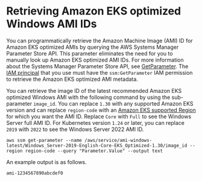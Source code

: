 # Retrieving Amazon EKS optimized Windows AMI IDs<a name="retrieve-windows-ami-id"></a>

You can programmatically retrieve the Amazon Machine Image \(AMI\) ID for Amazon EKS optimized AMIs by querying the AWS Systems Manager Parameter Store API\. This parameter eliminates the need for you to manually look up Amazon EKS optimized AMI IDs\. For more information about the Systems Manager Parameter Store API, see [GetParameter](https://docs.aws.amazon.com/systems-manager/latest/APIReference/API_GetParameter.html)\. The [IAM principal](https://docs.aws.amazon.com/IAM/latest/UserGuide/id_roles_terms-and-concepts.html) that you use must have the `ssm:GetParameter` IAM permission to retrieve the Amazon EKS optimized AMI metadata\.

You can retrieve the image ID of the latest recommended Amazon EKS optimized Windows AMI with the following command by using the sub\-parameter `image_id`\. You can replace `1.30` with any supported Amazon EKS version and can replace `region-code` with an [Amazon EKS supported Region](https://docs.aws.amazon.com/general/latest/gr/eks.html) for which you want the AMI ID\. Replace `Core` with `Full` to see the Windows Server full AMI ID\. For Kubernetes version `1.24` or later, you can replace `2019` with `2022` to see the Windows Server 2022 AMI ID\.

```
aws ssm get-parameter --name /aws/service/ami-windows-latest/Windows_Server-2019-English-Core-EKS_Optimized-1.30/image_id --region region-code --query "Parameter.Value" --output text
```

An example output is as follows\.

```
ami-1234567890abcdef0
```